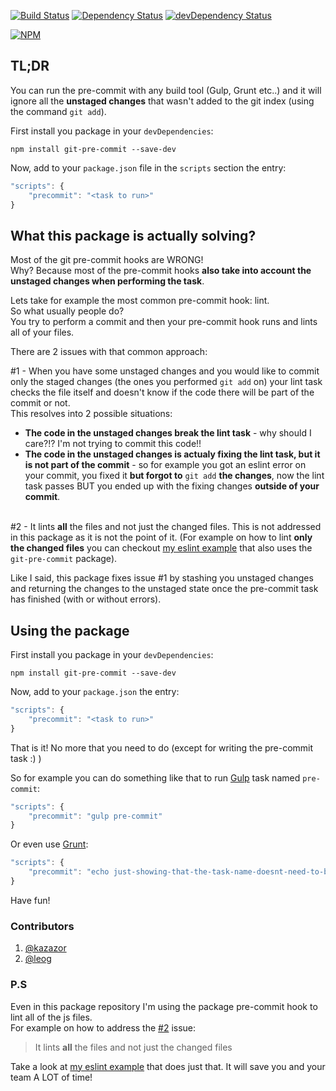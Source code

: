 [![Build Status](https://travis-ci.org/kazazor/git-pre-commit.svg?branch=master)](https://travis-ci.org/kazazor/git-pre-commit)
[![Dependency Status](https://david-dm.org/kazazor/git-pre-commit.svg)](https://david-dm.org/kazazor/git-pre-commit)
[![devDependency Status](https://david-dm.org/kazazor/git-pre-commit/dev-status.svg)](https://david-dm.org/kazazor/git-pre-commit#info=devDependencies)

[![NPM](https://nodei.co/npm/git-pre-commit.png?downloads=true&downloadRank=true&stars=true)](https://nodei.co/npm/git-pre-commit/)

## TL;DR
You can run the pre-commit with any build tool (Gulp, Grunt etc..) and it will ignore all the **unstaged changes** that wasn't added to the git index (using the command ```git add```).

First install you package in your ```devDependencies```:
```shell
npm install git-pre-commit --save-dev
```

Now, add to your ```package.json``` file in the `scripts` section the entry:
```javascript
"scripts": {
    "precommit": "<task to run>"
}
```

## What this package is actually solving?
Most of the git pre-commit hooks are WRONG!<br>
Why? Because most of the pre-commit hooks **also take into account the unstaged changes when performing the task**.

Lets take for example the most common pre-commit hook: lint. <br>
So what usually people do?<br>
You try to perform a commit and then your pre-commit hook runs and lints all of your files.

There are 2 issues with that common approach:

\#1 - When you have some unstaged changes and you would like to commit only the staged changes (the ones you performed ```git add``` on) your lint task checks the file itself and doesn't know if the code there will be part of the commit or not.<br>
This resolves into 2 possible situations:
  * **The code in the unstaged changes break the lint task** - why should I care?!? I'm not trying to commit this code!!
  * **The code in the unstaged changes is actualy fixing the lint task, but it is not part of the commit** - so for example you got an eslint error on your commit, you fixed it **but forgot to** ```git add``` **the changes**, now the lint task passes BUT you ended up with the fixing changes **outside of your commit**.<br><br>

\#2 - <a name="number2issue"></a> It lints **all** the files and not just the changed files. This is not addressed in this package as it is not the point of it. (For example on how to lint **only the changed files** you can checkout [my eslint example](https://github.com/kazazor/gulp-eslint-precommit) that also uses the ```git-pre-commit``` package).

Like I said, this package fixes issue #1 by stashing you unstaged changes and returning the changes to the unstaged state once the pre-commit task has finished (with or without errors).

## Using the package
First install you package in your ```devDependencies```:
```shell
npm install git-pre-commit --save-dev
```

Now, add to your ```package.json``` the entry:
```javascript
"scripts": {
    "precommit": "<task to run>"
}
```

That is it! No more that you need to do (except for writing the pre-commit task :) )

So for example you can do something like that to run [Gulp](http://gulpjs.com/) task named ```pre-commit```:
```javascript
"scripts": {
    "precommit": "gulp pre-commit"
}
```

Or even use [Grunt](http://gruntjs.com/):
```javascript
"scripts": {
    "precommit": "echo just-showing-that-the-task-name-doesnt-need-to-be-pre-commit"
}
```

Have fun!

### Contributors

1. [@kazazor](https://github.com/kazazor)
2. [@leog](https://github.com/leog)

### P.S
Even in this package repository I'm using the package pre-commit hook to lint all of the js files. <br>
For example on how to address the [#2](#number2issue) issue:
> It lints **all** the files and not just the changed files

Take a look at [my eslint example](https://github.com/kazazor/gulp-eslint-precommit) that does just that. It will save you and your team A LOT of time!
